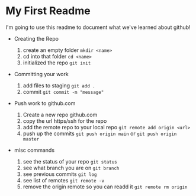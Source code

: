 # My First Readme
I'm going to use this readme to document what we've learned about github!

- Creating the Repo
    1. create an empty folder `mkdir <name>`
    2. cd into that folder `cd <name>`
    3. initialized the repo `git init`

- Committing your work
    1. add files to staging `git add .`
    2. commit `git commit -m "message"`

- Push work to github.com
    1. Create a new repo github.com
    2. copy the url https/ssh for the repo
    3. add the remote repo to your local repo `git remote add origin <url>`
    4. push up the commits `git push origin main` or `git push origin master`

- misc commands
    1. see the status of your repo `git status`
    1. see what branch you are on `git branch`
    1. see previous commits `git log`
    1. see list of remotes `git remote -v`
    1. remove the origin remote so you can readd it `git remote rm origin`